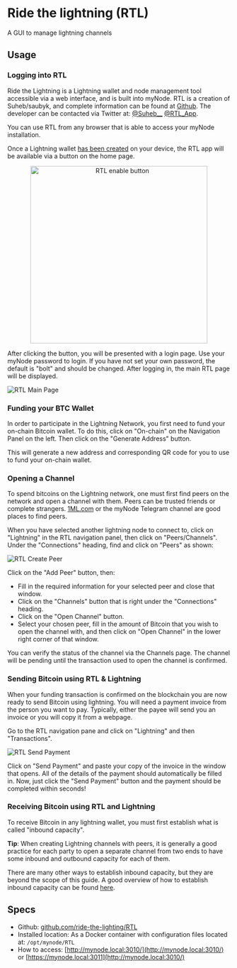 # Ride the lightning (RTL)

A GUI to manage lightning channels

## Usage

### Logging into RTL

Ride the Lightning is a Lightning wallet and node management tool accessible via a web interface, and is built into myNode.
RTL is a creation of Suheb/saubyk, and complete information can be found at [Github](https://github.com/ride-the-lightning/RTL).
The developer can be contacted via Twitter at: [@Suheb__](https://twitter.com/Suheb__) [@RTL_App](https://twitter.com/RTL_app).

You can use RTL from any browser that is able to access your myNode installation.

Once a Lightning wallet [has been created](/lightning/create) on your device, the RTL app will be available via a button on the home page.

<center>
  <figure>
    <img src="/images/lightning/RTL/RTL_enable_button_comp.png" alt="RTL enable button" style="width: 400px">
  </figure>
</center>

After clicking the button, you will be presented with a login page. Use your myNode password to login. If you have not set your own password, the default is "bolt" and should be changed. After logging in, the main RTL page will be displayed.

![RTL Main Page](/images/lightning/RTL/RTL_main_page_comp.png "RTL Main Page")

### Funding your BTC Wallet

In order to participate in the Lightning Network, you first need to fund your on-chain Bitcoin wallet. To do this, click on "On-chain" on the Navigation Panel on the left. Then click on the "Generate Address" button.

This will generate a new address and corresponding QR code for you to use to fund your on-chain wallet.

### Opening a Channel

To spend bitcoins on the Lightning network, one must first find peers on the network and open a channel with them. Peers can be trusted friends or complete strangers. [1ML.com](https://1ml.com/node?order=channelcount&active=true) or the myNode Telegram channel are good places to find peers.

When you have selected another lightning node to connect to, click on "Lightning" in the RTL navigation panel, then click on "Peers/Channels". Under the "Connections" heading, find and click on "Peers" as shown:

![RTL Create Peer](/images/lightning/RTL/RTL_create_peer_comp.png "RTL Create Peer")

Click on the "Add Peer" button, then:

- Fill in the required information for your selected peer and close that window.
- Click on the "Channels" button that is right under the "Connections" heading.
- Click on the "Open Channel" button.
- Select your chosen peer, fill in the amount of Bitcoin that you wish to open the channel with, and then click on "Open Channel"
in the lower right corner of that window.

You can verify the status of the channel via the Channels page. The channel will be pending until the transaction used to open the channel is confirmed.


### Sending Bitcoin using RTL & Lightning

When your funding transaction is confirmed on the blockchain you are now ready to send Bitcoin using lightning.
You will need a payment invoice from the person you want to pay. Typically, either the payee will send you an invoice or you will copy it from a webpage.

Go to the RTL navigation pane and click on "Lightning" and then "Transactions".

![RTL Send Payment](/images/lightning/RTL/RTL_payments_comp.png "RTL Send Payment")

Click on "Send Payment" and paste your copy of the invoice in the window that opens.
All of the details of the payment should automatically be filled in.
Now, just click the "Send Payment" button and the payment should be completed within seconds!

### Receiving Bitcoin using RTL and Lightning

To receive Bitcoin in any lightning wallet, you must first establish what is called "inbound capacity".

**Tip**: When creating Lightning channels with peers, it is generally a good practice for each party to open a separate channel from two ends to have some inbound and outbound capacity for each of them.

There are many other ways to establish inbound capacity, but they are beyond the scope of this guide.
A good overview of how to establish inbound capacity can be found [here](https://gist.github.com/bretton/53bc511b6fdafef31951199dd25bbf88).

## Specs

- Github: [github.com/ride-the-lighting/RTL](https://github.com/ride-the-lighting/RTL)
- Installed location: As a Docker container with configuration files located at: `/opt/mynode/RTL`
- How to access: [http://mynode.local:3010/](http://mynode.local:3010/) or [https://mynode.local:3011](http://mynode.local:3010/)
